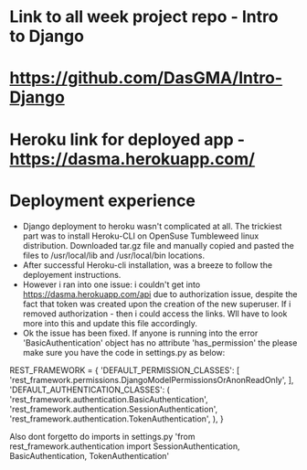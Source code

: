 # Link to all week project repo - Intro to Django
# https://github.com/DasGMA/Intro-Django

# Heroku link for deployed app - https://dasma.herokuapp.com/

# Deployment experience

- Django deployment to heroku wasn't complicated at all. The trickiest part was to install Heroku-CLI on OpenSuse Tumbleweed linux distribution. Downloaded tar.gz file and manually copied and pasted the files to /usr/local/lib and /usr/local/bin locations.
- After successful Heroku-cli installation, was a breeze to follow the deployement instructions.
- However i ran into one issue: i couldn't get into https://dasma.herokuapp.com/api due to authorization issue, despite the fact that token was created upon the creation of the new superuser. If i removed authorization - then i could access the links. Wll have to look more into this and update this file accordingly. 
- Ok the issue has been fixed. If anyone is running into the error 'BasicAuthentication' object has no attribute 'has_permission' the please make sure you have the code in settings.py as below:

REST_FRAMEWORK = {
    'DEFAULT_PERMISSION_CLASSES': [
        'rest_framework.permissions.DjangoModelPermissionsOrAnonReadOnly',
    ],
    'DEFAULT_AUTHENTICATION_CLASSES': (
        'rest_framework.authentication.BasicAuthentication',
        'rest_framework.authentication.SessionAuthentication',
        'rest_framework.authentication.TokenAuthentication',
    ),
}

Also dont forgetto do imports in settings.py 
'from rest_framework.authentication import SessionAuthentication, BasicAuthentication, TokenAuthentication'